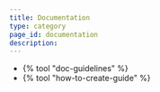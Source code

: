 ```yaml
---
title: Documentation
type: category
page_id: documentation
description: 
---
```


- {% tool "doc-guidelines" %}
- {% tool "how-to-create-guide" %}


